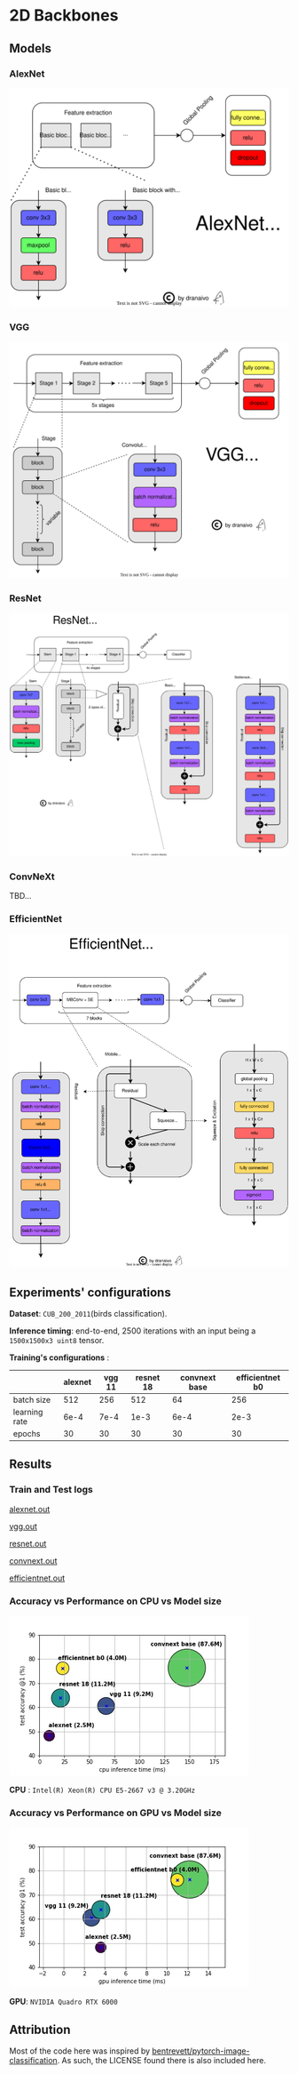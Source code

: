 # 2D Backbones

## Models

### AlexNet

![alexnet](assets/alexnet.svg)

### VGG

![vgg](assets/vgg.svg)

### ResNet

![resnet](assets/resnet.svg)

### ConvNeXt

TBD...

### EfficientNet

![efficientnet](assets/efficientnet.svg)

## Experiments' configurations

**Dataset**: `CUB_200_2011`(birds classification).

**Inference timing**: end-to-end, 2500 iterations with an input being a `1500x1500x3 uint8` tensor.

**Training's configurations** :

|               | alexnet | vgg 11 | resnet 18 | convnext base | efficientnet b0 |
|---------------|---------|--------|-----------|---------------|-----------------|
| batch size    | 512     | 256    | 512       | 64            | 256             |
| learning rate | 6e-4    | 7e-4   | 1e-3      | 6e-4          | 2e-3            |
| epochs        | 30      | 30     | 30        | 30            | 30              |

## Results

### Train and Test logs

[alexnet.out](logs/alexnet.out)

[vgg.out](logs/vgg.out)

[resnet.out](logs/resnet.out)

[convnext.out](logs/convnext.out)

[efficientnet.out](logs/efficientnet.out)


### Accuracy vs Performance on CPU vs Model size
![cpu](logs/comparison_cpu.jpg)

**CPU** : `Intel(R) Xeon(R) CPU E5-2667 v3 @ 3.20GHz`

### Accuracy vs Performance on GPU vs Model size
![gpu](logs/comparison_gpu.jpg)

**GPU**: `NVIDIA Quadro RTX 6000`

## Attribution

Most of the code here was inspired by [bentrevett/pytorch-image-classification](https://github.com/bentrevett/pytorch-image-classification). 
As such, the LICENSE found there is also included here.
